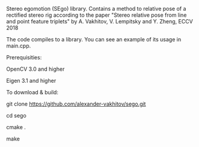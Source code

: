 Stereo egomotion (SEgo) library.
Contains a method to relative pose of a rectified stereo rig according to the paper
 "Stereo relative pose from line and point feature triplets" by A. Vakhitov, V. Lempitsky and Y. Zheng, ECCV 2018

The code compiles to a library. You can see an example of its usage in main.cpp.

Prerequisities:

OpenCV 3.0 and higher

Eigen 3.1 and higher

To download & build:

git clone https://github.com/alexander-vakhitov/sego.git

cd sego

cmake .

make

